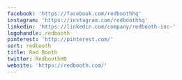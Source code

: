 ```yaml
---
facebook: 'https://facebook.com/redboothhq'
instagram: 'https://instagram.com/redboothhq'
linkedin: 'https://linkedin.com/company/redbooth-inc-'
logohandle: redbooth
pinterest: 'http://pinterest.com/'
sort: redbooth
title: Red Booth
twitter: RedboothHQ
website: 'https://redbooth.com/'
---
```

